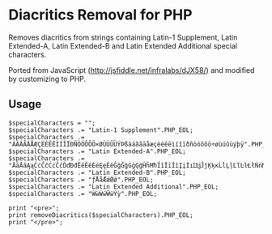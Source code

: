 Diacritics Removal for PHP
==========================

Removes diacritics from strings containing Latin-1 Supplement, Latin Extended-A, Latin Extended-B and Latin Extended Additional special characters.

Ported from JavaScript (http://jsfiddle.net/infralabs/dJX58/) and modified by customizing to PHP.

Usage
-----

	$specialCharacters = "";
	$specialCharacters .= "Latin-1 Supplement".PHP_EOL;
	$specialCharacters .= "ÀÁÂÃÄÅÆÇÈÉÊËÌÍÎÏÐÑÒÓÔÕÖ×ØÙÚÛÜÝÞßàáâãäåæçèéêëìíîïðñòóôõö÷øùúûüýþÿ".PHP_EOL;
	$specialCharacters .= "Latin Extended-A".PHP_EOL;
	$specialCharacters .= "ĀāĂăĄąĆćĈĉĊċČčĎďĐđĒēĔĕĖėĘęĚěĜĝĞğĠġĢģĤĥĦħĨĩĪīĬĭĮįİıĲĳĴĵĶķĸĹĺĻļĽľĿŀŁłŃńŅņŇňŉŊŋŌōŎŏŐőŒœŔŕŖŗŘřŚśŜŝŞşŠšŢţŤťŦŧŨũŪūŬŭŮůŰűŲųŴŵŶŷŸŹźŻżŽžſ".PHP_EOL;
	$specialCharacters .= "Latin Extended-B".PHP_EOL;
	$specialCharacters .= "ƒǺǻǼǽǾǿ".PHP_EOL;
	$specialCharacters .= "Latin Extended Additional".PHP_EOL;
	$specialCharacters .= "ẀẁẂẃẄẅỲỳ".PHP_EOL;

	print "<pre>";
	print removeDiacritics($specialCharacters).PHP_EOL;
	print "</pre>";